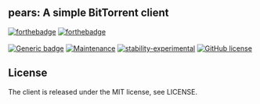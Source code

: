 ## pears: A simple BitTorrent client

[![forthebadge](https://forthebadge.com/images/badges/made-with-python.svg)](https://forthebadge.com)
[![forthebadge](https://forthebadge.com/images/badges/built-with-love.svg)](https://forthebadge.com)
<br><br>
[![Generic badge](https://img.shields.io/badge/python-3.7.6-success.svg)](https://www.python.org/downloads/release/python-376/)
[![Maintenance](https://img.shields.io/badge/Maintained%3F-no-red.svg)](https://bitbucket.org/lbesson/ansi-colors)
[![stability-experimental](https://img.shields.io/badge/stability-experimental-orange.svg)](https://github.com/emersion/stability-badges#experimental)
[![GitHub license](https://img.shields.io/github/license/Naereen/StrapDown.js.svg)](https://opensource.org/licenses/MIT)


## License
The client is released under the MIT license, see LICENSE.
